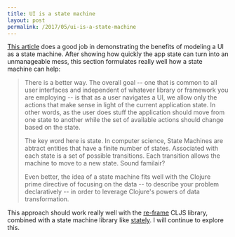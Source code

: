 ```yaml
---
title: UI is a state machine
layout: post
permalink: /2017/05/ui-is-a-state-machine
---
```


[This article](http://blog.cognitect.com/blog/2017/5/22/restate-your-ui-using-state-machines-to-simplify-user-interface-development) does a good job in demonstrating the benefits of modeling a UI as a state machine. After showing how quickly the app state can turn into an unmanageable mess, this section formulates really well how a state machine can help:

> There is a better way. The overall goal -- one that is common to all user interfaces and independent of whatever library or framework you are employing -- is that as a user navigates a UI, we allow only the actions that make sense in light of the current application state. In other words, as the user does stuff the application should move from one state to another while the set of available actions should change based on the state.
>
> The key word here is state. In computer science, State Machines are abtract entities that have a finite number of states. Associated with each state is a set of possible transitions. Each transition allows the machine to move to a new state. Sound familair?
>
> Even better, the idea of a state machine fits well with the Clojure prime directive of focusing on the data -- to describe your problem declaratively -- in order to leverage Clojure's powers of data transformation.

This approach should work really well with the [re-frame](https://github.com/Day8/re-frame) CLJS library, combined with a state machine library like [stately](https://github.com/nodename/stately). I will continue to explore this.
